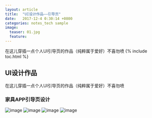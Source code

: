 ```yaml
---
layout: article
title:  "UI设计作品——引导页"
date:   2017-12-4 0:30:14 +0800
categories: notes_tech sample
image:
  teaser: 01.jpg
  feature: 
---
```

在这儿穿插一点个人UI引导页的作品（纯粹属于爱好）不喜勿喷
{% include toc.html %}


## UI设计作品
在这儿穿插一点个人UI引导页的作品（纯粹属于爱好）不喜勿喷


### 家具APP引导页设计
![image](https://chenweishan.github.io/images/01.jpg)
![image](https://chenweishan.github.io/images/02.jpg)
![image](https://chenweishan.github.io/images/03.jpg)
![image](https://chenweishan.github.io/images/04.jpg)